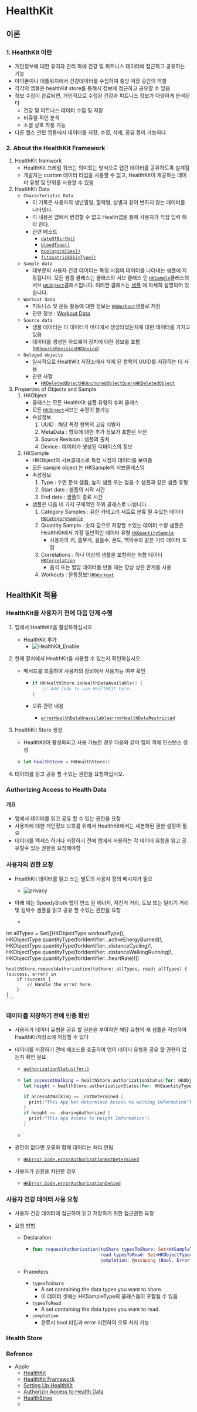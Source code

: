 # HealthKit

## 이론

### 1. HealthKit 이란

- 개인정보에 대한 유지과 관리 하에 건강 및 피트니스 데이터에 접근하고 공유하는 기능
- 아이폰이나 애플워치에서 건강데이터를 수집하여 중앙 저장 공간의 역할
- 각각의 앱들은 healthKit store를 통해서 정보에 접근하고 공유할 수 있음
- 정보 수집이 완료되면, 개인적으로 수집된 건강과 피트니스 정보가 다양하게 분석된다
  - 건강 및 피트니스 데이터 수집 및 저장 
  - 비쥬얼 적인 분석
  - 소셜 상호 작용 가능
- 다른 헬스 관련 앱들에서 데이터를 저장, 수정, 삭제, 공유 등이 가능하다.

### 2. About the HealthKit Framework

1. HealthKit framwork
   - HealthKit 프레임 워크는 의미있는 방식으로 앱간 데이터를 공유하도록 설계됨
   - 개발자는 custom 데이터 타입을 사용할 수 없고, HealthKit이 제공하는 데이터 유형 및 단위를 사용할 수 있음
2. HealthKit Data
   - `Characteristic Data`
     - 이 기록은 사용자의 생년월일, 혈액형, 성별과 같이 변하지 않는 데이터를 나타낸다.
     - 이 내용은 앱에서 변경할 수 없고 Health앱을 통해 사용자가 직접 입력 해야 한다.
     - 관련 메소드
       -  [`dateOfBirth()`](https://developer.apple.com/documentation/healthkit/hkhealthstore/1614160-dateofbirth)
       -  [`bloodType()`](https://developer.apple.com/documentation/healthkit/hkhealthstore/1614164-bloodtype)
       -  [`biologicalSex()`](https://developer.apple.com/documentation/healthkit/hkhealthstore/1614171-biologicalsex)
       -  [`fitzpatrickSkinType()`](https://developer.apple.com/documentation/healthkit/hkhealthstore/1614161-fitzpatrickskintype)
   - `Sample data` 
     - 대부분의 사용자 건강 데이터는 특정 시점의 데이터를 나타내는 샘플에 저장됩니다. 모든 샘플 클래스는 클래스의 서브 클래스 인 [`HKSample`](https://developer.apple.com/documentation/healthkit/hksample)클래스의 서브 [`HKObject`](https://developer.apple.com/documentation/healthkit/hkobject)클래스입니다. 이러한 클래스는 [샘플](https://developer.apple.com/documentation/healthkit/samples) 에 자세히 설명되어 있습니다.
   - `Workout data`
     - 피트니스 및 운동 활동에 대한 정보는 [`HKWorkout`](https://developer.apple.com/documentation/healthkit/hkworkout)샘플로 저장
     - 관련 정보 : [Workout Data](https://developer.apple.com/documentation/healthkit#2943089)
   - `Source data`
     - 샘플 데이터는 이 데이터가 어디에서 생성되었는지에 대한 데이터를 가지고 있음
     - 데이터를 생성한 하드웨어 장치에 대한 정보를 포함 ([`HKSourceRevision`](https://developer.apple.com/documentation/healthkit/hksourcerevision)[`HKDevice`](https://developer.apple.com/documentation/healthkit/hkdevice))
   - `Deleged objects`
     - 일시적으로 HealthKit 저장소에서 삭제 된 항목의 UUID를 저장하는 데 사용
     - 관련 사항
       - [`HKDeletedObject`](https://developer.apple.com/documentation/healthkit/hkdeletedobject)[`HKAnchoredObjectQuery`](https://developer.apple.com/documentation/healthkit/hkanchoredobjectquery)[`HKDeletedObject`](https://developer.apple.com/documentation/healthkit/hkdeletedobject)
3. Properties of Objects and Sample
   1. HKObject 
      - 클래스는 모든 HealthKit 샘플 유형의 슈퍼 클래스
      - 모든 [`HKObject`](https://developer.apple.com/documentation/healthkit/hkobject)서브는 수정이 불가능
      - 속성정보
        1. UUID : 해당 특정 항목의 고유 식별자
        2. MetaData : 항목에 대한 추가 정보가 포함된 사전
        3. Source Revision : 샘플의 출처
        4. Device : 데이터가 생성된 디바이스의 정보
   2. HKSample
      - HKObject의 서브클래스로 특정 시점의 데이터를 보여줌
      - 모든 sample object 는 HKSample의 서브클레스임
      - 속성정보
        1. Type : 수면 분석 셀픔, 높이 샘플 또는 걸음 수 샘플과 같은 샘플 유형
        2. Start date : 셈플의 시작 시간
        3. End date : 샘플의 종료 시간
      - 샘플은 다음 네 가지 구체적인 하위 클래스로 나뉩니다.
        1. Category Samples : 유한 카테고리 세트로 분류 될 수있는 데이터 [`HKCategorySample`](https://developer.apple.com/documentation/healthkit/hkcategorysample)
        2. Quantity Sample : 숫자 값으로 저장할 수있는 데이터 수량 샘플은 HealthKit에서 가장 일반적인 데이터 유형 [`HKQuantitySample`](https://developer.apple.com/documentation/healthkit/hkquantitysample)
           - 사용자의 키, 몸무게, 걸음수, 온도, 맥박수와 같은 기타 데이터 포함 
        3. Correlations : 하나 이상의 샘플을 포함하는 복합 데이터  [`HKCorrelation`](https://developer.apple.com/documentation/healthkit/hkcorrelation)
           - 음식 또는 혈압 데이터를 만들 때는 항상 상관 관계를 사용
        4. Workouts : 운동정보! [`HKWorkout`](https://developer.apple.com/documentation/healthkit/hkworkout)

## HealthKit 적용

### HealthKit을 사용자기 전에 다음 단계 수행

1. 앱에서 HealthKit을 활성화하십시오.

   - HealthKit 추가
     - ![HealthKit_Enable](../image/07_HealthKit/HealthKit_Enable.png)

2. 현재 장치에서 HealthKit을 사용할 수 있는지 확인하십시오.

   - 메서드를 호출하여 사용자의 장비에서 사용가능 여부 확인

     - ```swift
       if HKHealthStore.isHealthDataAvailable() {
           // Add code to use HealthKit here.
       }
       ```

     - 오류 관련 내용

       - [`errorHealthDataUnavailable`](https://developer.apple.com/documentation/healthkit/hkerror/2320691-errorhealthdataunavailable)[`errorHealthDataRestricted`](https://developer.apple.com/documentation/healthkit/hkerror/2320683-errorhealthdatarestricted)

3. HealthKit Store 생성

   -  HealthKit이 활성화되고 사용 가능한 경우 다음와 같이 앱의 객체 인스턴스 생성

   - ```swift
     let healthStore = HKHealthStore()
     ```

4. 데이터를 읽고 공유 할 수있는 권한을 요청하십시오.



### Authorizing Access to Health Data

#### 개요

- 앱에서 데이터를 읽고 공유 할 수 있는 권한을 요청
- 사용자에 대한 개인정보 보호를 위해서 HealthKit에서는 세분화된 권한 설정이 필요
- 데이터를 엑세스 하거나 저장하기 전에 앱에서 사용하는 각 데이터 유형을 읽고 공유할수 있는 권한을 요청해야함

### 사용자의 권한 요청

- HealthKit 데이터를 읽고 쓰는 별도의 사용자 정의 메시지가 필요
  
  - ![privacy](../image/07_HealthKit/privacy.png)
- 아래 예는 SpeedySloth 앱이 연소 된 에너지, 자전거 거리, 도보 또는 달리기 거리 및 심박수 샘플을 읽고 공유 할 수있는 권한을 요청
  - ```swift
let allTypes = Set([HKObjectType.workoutType(),
                        HKObjectType.quantityType(forIdentifier: .activeEnergyBurned)!,
                        HKObjectType.quantityType(forIdentifier: .distanceCycling)!,
                        HKObjectType.quantityType(forIdentifier: .distanceWalkingRunning)!,
                        HKObjectType.quantityType(forIdentifier: .heartRate)!])
    
    healthStore.requestAuthorization(toShare: allTypes, read: allTypes) { (success, error) in
        if !success {
            // Handle the error here.
        }
    }
    ```

### 데이터를 저장하기 전에 인증 확인

- 사용자가 데이터 유형을 공유 할 권한을 부여하면 해당 유형의 새 샘플을 작성하여 HealthKit저장소에 저장할 수 있다

- 데이터를 저장하기 전에 메소드를 호출하여 앱이 데이터 유형을 공유 할 권한이 있는지 확인 필요 

  - [`authorizationStatus(for:)`](https://developer.apple.com/documentation/healthkit/hkhealthstore/1614154-authorizationstatus)

  - ```swift
    let accessAtWalking = healthStore.authorizationStatus(for: HKObjectType.quantityType(forIdentifier: .walkingHeartRateAverage)!)
    let height = healthStore.authorizationStatus(for: HKQuantityType.quantityType(forIdentifier: .height)! )
    
    if accessAtWalking == .notDetermined {
      print("This App Not determined Access to walking imformatino")
    }
    if height == .sharingAuthorized {
      print("This App Access to Height Imformation")
    }
    ```

  - 

- 권한이 없다면 오류와 함께 데이터는 처리 안됨

  - [`HKError.Code.errorAuthorizationNotDetermined`](https://developer.apple.com/documentation/healthkit/hkerror/code/errorauthorizationnotdetermined) 

- 사용자가 권한을 차단한 경우 

  - [`HKError.Code.errorAuthorizationDenied`](https://developer.apple.com/documentation/healthkit/hkerror/code/errorauthorizationdenied)

  

### 사용자 건강 데이터 사용 요청

-  사용자 건강 데이터에 접근하여 읽고 저장하기 위한 접근권한 요청

- 요청 방법

  - Declaration

    - ```swift
      func requestAuthorization(toShare typesToShare: Set<HKSampleType>?, // 쓰기 권한
                                read typesToRead: Set<HKObjectType>?, 		// 읽기 권한
                                completion: @escaping (Bool, Error?) -> Void)	// 에러 처리
      ```

  - Prameters

    - `typesToShare`
      - A set containing the data types you want to share. 
      - 이 데이터 셋에는 HKSampleType의 클래스들이 포함될 수 있음
    - `typesToRead`
      - A set containing the data types you want to read.
    - `completion`
      - 완료시  bool 타입과 error 리턴하여 오류 처리 가능

### Health Store





### Refrence

- Apple
  - [HealthKit](https://developer.apple.com/documentation/healthkit)
  - [HealthKit Framework](https://developer.apple.com/documentation/healthkit/about_the_healthkit_framework)
  - [Setting Up HealthKit](https://developer.apple.com/documentation/healthkit/setting_up_healthkit)
  - [Authorizin Access to Health Data](https://developer.apple.com/documentation/healthkit/authorizing_access_to_health_data)
  - [HealthStroe](https://developer.apple.com/documentation/healthkit/hkhealthstore)
  - 
